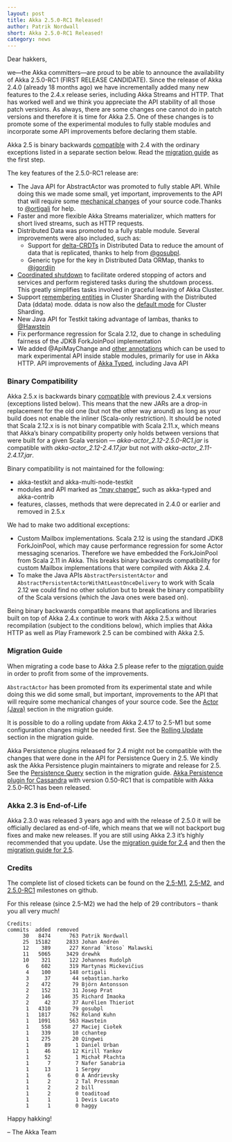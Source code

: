 ```yaml
---
layout: post
title: Akka 2.5.0-RC1 Released!
author: Patrik Nordwall
short: Akka 2.5.0-RC1 Released!
category: news
---
```


Dear hakkers,

we—the Akka committers—are proud to be able to announce the availability of Akka 2.5.0-RC1 (FIRST RELEASE CANDIDATE). Since the release of Akka 2.4.0 (already 18 months ago) we have incrementally added many new features to the 2.4.x release series, including Akka Streams and HTTP. That has worked well and we think you appreciate the API stability of all those patch versions. As always, there are some changes one cannot do in patch versions and therefore it is time for Akka 2.5. One of these changes is to promote some of the experimental modules to fully stable modules and incorporate some API improvements before declaring them stable. 

Akka 2.5 is binary backwards [compatible](http://doc.akka.io/docs/akka/2.5/common/binary-compatibility-rules.html) with 2.4 with the ordinary exceptions listed in a separate section below. Read the [migration guide](http://doc.akka.io/docs/akka/2.5/project/migration-guide-2.4.x-2.5.x.html) as the first step.

The key features of the 2.5.0-RC1 release are:

* The Java API for AbstractActor was promoted to fully stable API. While doing this we made some small, yet important, improvements to the API that will require some [mechanical changes](http://doc.akka.io/docs/akka/2.5/project/migration-guide-2.4.x-2.5.x.html#Actor__Java_) of your source code.Thanks to [@ortigali](https://github.com/ortigali) for help.
* Faster and more flexible Akka Streams materializer, which matters for short lived streams, such as HTTP requests.
* Distributed Data was promoted to a fully stable module. Several improvements were also included, such as:
  * Support for [delta-CRDTs](http://doc.akka.io/docs/akka/2.5/scala/distributed-data.html#delta-CRDT) in Distributed Data to reduce the amount of data that is replicated, thanks to help from [@gosubpl](https://github.com/gosubpl).
  * Generic type for the key in Distributed Data ORMap, thanks to [@jgordijn](https://github.com/jgordijn)
* [Coordinated shutdown](http://doc.akka.io/docs/akka/2.5/scala/actors.html#Coordinated_Shutdown) to facilitate ordered stopping of actors and services and perform registered tasks during the shutdown process. This greatly simplifies tasks involved in graceful leaving of Akka Cluster.
* Support [remembering entities](http://doc.akka.io/docs/akka/2.5/scala/cluster-sharding.html#Remembering_Entities) in Cluster Sharding with the Distributed Data (ddata) mode. ddata is now also the [default mode](http://doc.akka.io/docs/akka/2.5/scala/cluster-sharding.html#Distributed_Data_vs__Persistence_Mode) for Cluster Sharding.
* New Java API for Testkit taking advantage of lambas, thanks to [@Hawstein](https://github.com/Hawstein)
* Fix performance regression for Scala 2.12, due to change in scheduling fairness of the JDK8 ForkJoinPool implementation
* We added @ApiMayChange and [other annotations](https://github.com/akka/akka/pull/22110/files) which can be used to mark experimental API inside stable modules, primarily for use in Akka HTTP.
API improvements of [Akka Typed](http://doc.akka.io/docs/akka/2.5/scala/typed.html), including Java API


### Binary Compatibility

Akka 2.5.x is backwards binary [compatible](http://doc.akka.io/docs/akka/2.5/common/binary-compatibility-rules.html) with previous 2.4.x versions (exceptions listed below). This means that the new JARs are a drop-in replacement for the old one (but not the other way around) as long as your build does not enable the inliner (Scala-only restriction). It should be noted that Scala 2.12.x is is not binary compatible with Scala 2.11.x, which means that Akka’s binary compatibility property only holds between versions that were built for a given Scala version — *akka-actor_2.12-2.5.0-RC1.jar* is compatible with *akka-actor_2.12-2.4.17.jar* but not with *akka-actor_2.11-2.4.17.jar*.

Binary compatibility is not maintained for the following:

* akka-testkit and akka-multi-node-testkit
* modules and API marked as [“may change”](https://github.com/akka/akka/blob/master/akka-actor/src/main/java/akka/annotation/ApiMayChange.java), such as akka-typed and akka-contrib
* features, classes, methods that were deprecated in 2.4.0 or earlier and removed in 2.5.x

We had to make two additional exceptions:

* Custom Mailbox implementations. Scala 2.12 is using the standard JDK8 ForkJoinPool, which may cause performance regression for some Actor messaging scenarios. Therefore we have embedded the ForkJoinPool from Scala 2.11 in Akka. This breaks binary backwards compatibility for custom Mailbox implementations that were compiled with Akka 2.4.
* To make the Java APIs `AbstractPersistentActor` and `AbstractPersistentActorWithAtLeastOnceDelivery` to work with Scala 2.12 we could find no other solution but to break the binary compatibility of the Scala versions (which the Java ones were based on).

Being binary backwards compatible means that applications and libraries built on top of Akka 2.4.x continue to work with Akka 2.5.x without recompilation (subject to the conditions below), which implies that Akka HTTP as well as Play Framework 2.5 can be combined with Akka 2.5.


### Migration Guide

When migrating a code base to Akka 2.5 please refer to the [migration guide](http://doc.akka.io/docs/akka/2.5/project/migration-guide-2.4.x-2.5.x.html) in order to profit from some of the improvements.

`AbstractActor` has been promoted from its experimental state and while doing this we did some small, but important, improvements to the API that will require some mechanical changes of your source code. See the [Actor (Java)](http://doc.akka.io/docs/akka/2.5/project/migration-guide-2.4.x-2.5.x.html#Actor__Java_) section in the migration guide.

It is possible to do a rolling update from Akka 2.4.17 to 2.5-M1 but some configuration changes might be needed first. See the [Rolling Update](http://doc.akka.io/docs/akka/2.5/project/migration-guide-2.4.x-2.5.x.html#Rolling_Update) section in the migration guide.

Akka Persistence plugins released for 2.4 might not be compatible with the changes that were done in the API for Persistence Query in 2.5. We kindly ask the Akka Persistence plugin maintainers to migrate and release for 2.5. See the [Persistence Query](http://doc.akka.io/docs/akka/2.5/project/migration-guide-2.4.x-2.5.x.html#Persistence_Query) section in the migration guide. [Akka Persistence plugin for Cassandra](https://github.com/akka/akka-persistence-cassandra) with version 0.50-RC1 that is compatible with Akka 2.5.0-RC1 has been released.

### Akka 2.3 is End-of-Life

Akka 2.3.0 was released 3 years ago and with the release of 2.5.0 it will be officially declared as end-of-life, which means that we will not backport bug fixes and make new releases. If you are still using Akka 2.3 it’s highly recommended that you update. Use the [migration guide for 2.4](http://doc.akka.io/docs/akka/2.4/project/migration-guide-2.3.x-2.4.x.html) and then the [migration guide for 2.5](http://doc.akka.io/docs/akka/2.5/project/migration-guide-2.4.x-2.5.x.html).


### Credits

The complete list of closed tickets can be found on the [2.5-M1](https://github.com/akka/akka/milestone/32?closed=1), [2.5-M2](https://github.com/akka/akka/milestone/104?closed=1), and [2.5.0-RC1](https://github.com/akka/akka/milestone/106?closed=1) milestones on github.

For this release (since 2.5-M2) we had the help of 29 contributors – thank you all very much!

~~~
Credits:
commits  added  removed
     30   8474      763 Patrik Nordwall
     25  15182     2833 Johan Andrén
     12    389      227 Konrad `ktoso` Malawski
     11   5065     3429 drewhk
     10    321      122 Johannes Rudolph
      6    602      319 Martynas Mickevičius
      4    100      148 ortigali
      3     37       44 sebastian.harko
      2    472       79 Björn Antonsson
      2    152       31 Josep Prat
      2    146       35 Richard Imaoka
      2     42       37 Aurélien Thieriot
      1   4310       79 gosubpl
      1   1817      762 Roland Kuhn
      1   1091      563 Hawstein
      1    558       27 Maciej Ciołek
      1    339       10 cchantep
      1    275       20 Qingwei
      1     89        1 Daniel Urban
      1     46       12 Kirill Yankov
      1     52        1 Michał Płachta
      1      7        7 Nafer Sanabria
      1     13        1 Sergey
      1      6        0 A Andrievsky
      1      2        2 Tal Pressman
      1      2        2 bill
      1      2        0 toaditoad
      1      1        1 Devis Lucato
      1      1        0 haggy
~~~

Happy hakking!

– The Akka Team


